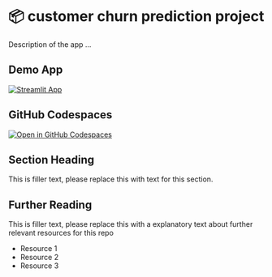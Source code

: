 # 📦 customer churn prediction project


Description of the app ...

## Demo App

[![Streamlit App](https://static.streamlit.io/badges/streamlit_badge_black_white.svg)](https://customer-churn-pred.app/)

## GitHub Codespaces

[![Open in GitHub Codespaces](https://github.com/codespaces/badge.svg)](https://codespaces.new/streamlit/app-starter-kit?quickstart=1)

## Section Heading

This is filler text, please replace this with text for this section.

## Further Reading

This is filler text, please replace this with a explanatory text about further relevant resources for this repo
- Resource 1
- Resource 2
- Resource 3
